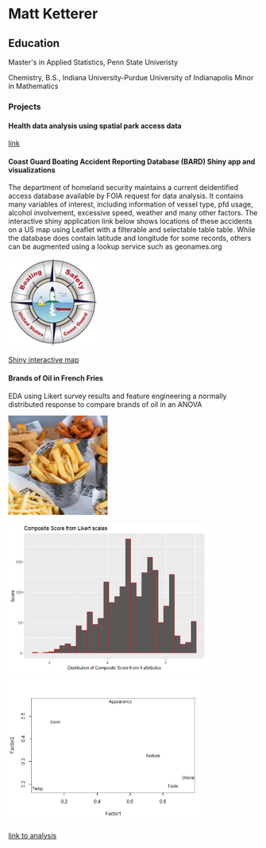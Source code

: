 
# Matt Ketterer
## Education
Master's in Applied Statistics, Penn State Univeristy

Chemistry, B.S., Indiana University-Purdue University of Indianapolis
Minor in Mathematics
### Projects
#### Health data analysis using spatial park access data
[link](ESRI_blog_post.htm)
#### Coast Guard Boating Accident Reporting Database (BARD) Shiny app and visualizations
The department of homeland security maintains a current deidentified access database available by FOIA request for data analysis. It contains many variables of interest, including information of vessel type, pfd usage, alcohol involvement, excessive speed, weather and many other factors. The interactive shiny application link below shows locations of these accidents on a US map using Leaflet with a filterable and selectable table table. While the database does contain latitude and longitude for some records, others can be augmented using a lookup service such as geonames.org

![](pics/safety_logo.jpg)


 [Shiny interactive map](https://matt-k.shinyapps.io/mapshiny/)

#### Brands of Oil in French Fries
EDA using Likert survey results and feature engineering a normally distributed response to compare brands of oil in an ANOVA

 <img src="pics/frypic.jpg" width="200" height="200">


<img src="stat580proj1_files/figure-markdown_github/graph-1.png" width="400" height="300"><img src="stat580proj1_files/figure-markdown_github/factorplot-1.png" width="400" height="300">

[link to analysis](cheese.md)



